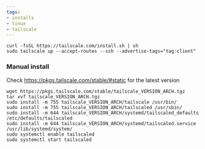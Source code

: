 ```yaml
---
tags:
- installs
- linux
- tailscale
---
```

```shell
curl -fsSL https://tailscale.com/install.sh | sh
sudo tailscale up --accept-routes --ssh --advertise-tags="tag:client"
```

### Manual install
Check https://pkgs.tailscale.com/stable/#static for the latest version
```shell
wget https://pkgs.tailscale.com/stable/tailscale_VERSION_ARCH.tgz
tar xvf tailscale_VERSION_ARCH.tgz
sudo install -m 755 tailscale_VERSION_ARCH/tailscale /usr/bin/
sudo install -m 755 tailscale_VERSION_ARCH/tailscaled /usr/sbin/
sudo install -m 644 tailscale_VERSION_ARCH/systemd/tailscaled_defaults /etc/defaults/tailscaled
sudo install -m 644 tailscale_VERSION_ARCH/systemd/tailscaled.service /usr/lib/systemd/system/
sudo systemctl enable tailscaled
sudo systemctl start tailscaled
```